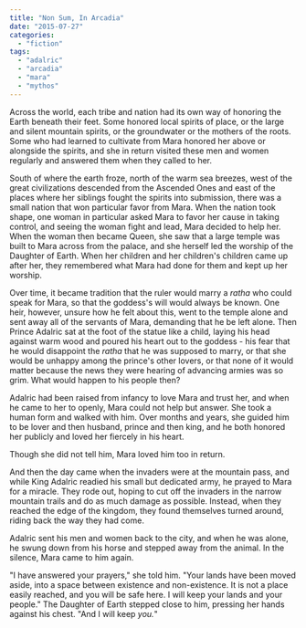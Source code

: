 ```yaml
---
title: "Non Sum, In Arcadia"
date: "2015-07-27"
categories: 
  - "fiction"
tags: 
  - "adalric"
  - "arcadia"
  - "mara"
  - "mythos"
---
```


Across the world, each tribe and nation had its own way of honoring the Earth beneath their feet. Some honored local spirits of place, or the large and silent mountain spirits, or the groundwater or the mothers of the roots. Some who had learned to cultivate from Mara honored her above or alongside the spirits, and she in return visited these men and women regularly and answered them when they called to her.

South of where the earth froze, north of the warm sea breezes, west of the great civilizations descended from the Ascended Ones and east of the places where her siblings fought the spirits into submission, there was a small nation that won particular favor from Mara. When the nation took shape, one woman in particular asked Mara to favor her cause in taking control, and seeing the woman fight and lead, Mara decided to help her. When the woman then became Queen, she saw that a large temple was built to Mara across from the palace, and she herself led the worship of the Daughter of Earth. When her children and her children's children came up after her, they remembered what Mara had done for them and kept up her worship.

Over time, it became tradition that the ruler would marry a _ratha_ who could speak for Mara, so that the goddess's will would always be known. One heir, however, unsure how he felt about this, went to the temple alone and sent away all of the servants of Mara, demanding that he be left alone. Then Prince Adalric sat at the foot of the statue like a child, laying his head against warm wood and poured his heart out to the goddess - his fear that he would disappoint the _ratha_ that he was supposed to marry, or that she would be unhappy among the prince's other lovers, or that none of it would matter because the news they were hearing of advancing armies was so grim. What would happen to his people then?

Adalric had been raised from infancy to love Mara and trust her, and when he came to her to openly, Mara could not help but answer. She took a human form and walked with him. Over months and years, she guided him to be lover and then husband, prince and then king, and he both honored her publicly and loved her fiercely in his heart.

Though she did not tell him, Mara loved him too in return.

And then the day came when the invaders were at the mountain pass, and while King Adalric readied his small but dedicated army, he prayed to Mara for a miracle. They rode out, hoping to cut off the invaders in the narrow mountain trails and do as much damage as possible. Instead, when they reached the edge of the kingdom, they found themselves turned around, riding back the way they had come.

Adalric sent his men and women back to the city, and when he was alone, he swung down from his horse and stepped away from the animal. In the silence, Mara came to him again.

"I have answered your prayers," she told him. "Your lands have been moved aside, into a space between existence and non-existence. It is not a place easily reached, and you will be safe here. I will keep your lands and your people." The Daughter of Earth stepped close to him, pressing her hands against his chest. "And I will keep _you._"

